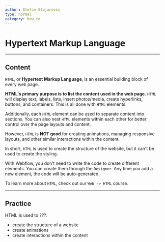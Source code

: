 ```yaml
---
author: Stefan-Stojanovic
type: normal
category: how-to
---
```


# Hypertext Markup Language


---

## Content

`HTML`, or **Hypertext Markup Language**, is an essential building block of every web page.

**HTML's primary purpose is to list the content used in the web page.** `HTML` will display text, labels, lists, insert photos/media, create hyperlinks, buttons, and containers. This is all done with `HTML` elements. 

Additionally, each `HTML` element can be used to separate content into sections. You can also nest `HTML` elements within each other for better control over the page layouts and content.

However, `HTML` is **NOT good** for creating animations, managing responsive layouts, and other similar interactions within the content.

In short, `HTML` is used to create the structure of the website, but it can't be used to create the styling. 

With Webflow, you don't need to write the code to create different elements. You can create them through the `Designer`. Any time you add a new element, the code will be auto-generated.

To learn more about `HTML`, check out our `Web -> HTML` course.


---

## Practice

HTML is used to ???.

- create the structure of a website
- create animations
- create interactions within the content
 
